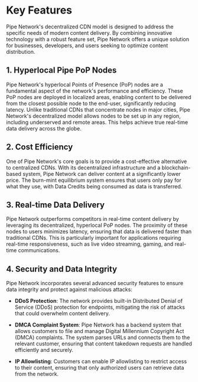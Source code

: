 # Key Features

Pipe Network's decentralized CDN model is designed to address the specific needs of modern content delivery. By combining innovative technology with a robust feature set, Pipe Network offers a unique solution for businesses, developers, and users seeking to optimize content distribution.

## 1. Hyperlocal Pipe PoP Nodes

Pipe Network's hyperlocal Points of Presence (PoP) nodes are a fundamental aspect of the network's performance and efficiency. These PoP nodes are deployed in localized areas, enabling content to be delivered from the closest possible node to the end-user, significantly reducing latency. Unlike traditional CDNs that concentrate nodes in major cities, Pipe Network's decentralized model allows nodes to be set up in any region, including underserved and remote areas. This helps achieve true real-time data delivery across the globe.

## 2. Cost Efficiency

One of Pipe Network's core goals is to provide a cost-effective alternative to centralized CDNs. With its decentralized infrastructure and a blockchain-based system, Pipe Network can deliver content at a significantly lower price. The burn-mint equilibrium system ensures that users only pay for what they use, with Data Credits being consumed as data is transferred.

## 3. Real-time Data Delivery

Pipe Network outperforms competitors in real-time content delivery by leveraging its decentralized, hyperlocal PoP nodes. The proximity of these nodes to users minimizes latency, ensuring that data is delivered faster than traditional CDNs. This is particularly important for applications requiring real-time responsiveness, such as live video streaming, gaming, and real-time communications.

## 4. Security and Data Integrity

Pipe Network incorporates several advanced security features to ensure data integrity and protect against malicious attacks:

- **DDoS Protection**: The network provides built-in Distributed Denial of Service (DDoS) protection for endpoints, mitigating the risk of attacks that could overwhelm content delivery.

- **DMCA Complaint System**: Pipe Network has a backend system that allows customers to file and manage Digital Millennium Copyright Act (DMCA) complaints. The system parses URLs and connects them to the relevant customer, ensuring that content takedown requests are handled efficiently and securely.

- **IP Allowlisting**: Customers can enable IP allowlisting to restrict access to their content, ensuring that only authorized users can retrieve data from the network.